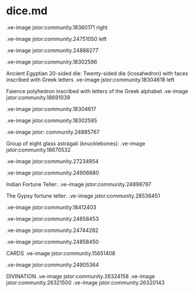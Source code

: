 # dice.md


.ve-image jstor:community.18360171 right



.ve-image jstor:community.24751050 left

.ve-image jstor:community.24888277





.ve-image jstor:community.18302596


Ancient Egyptian 20-sided die:
Twenty-sided die (icosahedron) with faces inscribed with Greek letters
.ve-image jstor:community.18304618 left





Faience polyhedron inscribed with letters of the Greek alphabet
.ve-image jstor:community.18691039


.ve-image jstor:community.18304617


.ve-image jstor:community.18302595


.ve-image jstor: community.24885767

Group of eight glass astragali (knucklebones):
.ve-image jstor:community.18670532


.ve-image jstor:community.27234954


.ve-image jstor:community.24906680

Indian Fortune Teller: 
.ve-image jstor:community.24898797

The Gypsy fortune teller: 
.ve-image jstor:community.28536451


.ve-image jstor:community.18412403

.ve-image jstor:community.24858453

.ve-image jstor:community.24744282


.ve-image jstor:community.24858450

CARDS
.ve-image jstor:community.15651408

.ve-image jstor:community.24905364


DIVINATION
.ve-image jstor:community.26324158
.ve-image jstor:community.26321500
.ve-image jstor:community.26320143